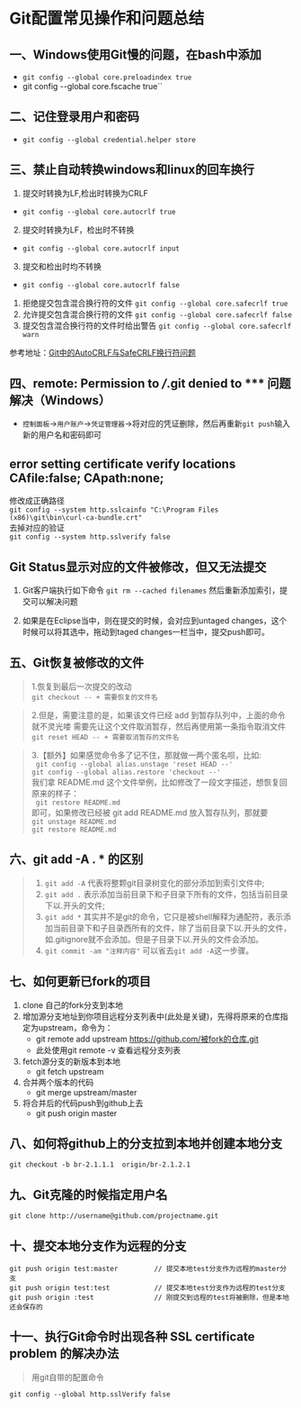 # Git配置常见操作和问题总结
## 一、Windows使用Git慢的问题，在bash中添加
* `git config --global core.preloadindex true`
* git config --global core.fscache true``
## 二、记住登录用户和密码
* `git config --global credential.helper store`
## 三、禁止自动转换windows和linux的回车换行
1. 提交时转换为LF,检出时转换为CRLF
* `git config --global core.autocrlf true`
2. 提交时转换为LF，检出时不转换
* `git config --global core.autocrlf input`
3. 提交和检出时均不转换
* `git config --global core.autocrlf false`

1. 拒绝提交包含混合换行符的文件
`git config --global core.safecrlf true`   
2. 允许提交包含混合换行符的文件
`git config --global core.safecrlf false`   
3. 提交包含混合换行符的文件时给出警告
`git config --global core.safecrlf warn`

参考地址：[Git中的AutoCRLF与SafeCRLF换行符问题](http://www.cnblogs.com/flying_bat/p/3324769.html)

## 四、remote: Permission to ***/***.git denied to *** 问题解决（Windows）
* `控制面板`→`用户账户`→`凭证管理器`→将对应的凭证删除，然后再重新`git push`输入新的用户名和密码即可
## error setting certificate verify locations CAfile:false; CApath:none;
修改成正确路径  
`git config --system http.sslcainfo "C:\Program Files (x86)\git\bin\curl-ca-bundle.crt"`   
去掉对应的验证  
`git config --system http.sslverify false`
## Git Status显示对应的文件被修改，但又无法提交
1. Git客户端执行如下命令
`git rm --cached filenames`
然后重新添加索引，提交可以解决问题

1. 如果是在Eclipse当中，则在提交的时候，会对应到untaged changes，这个时候可以将其选中，拖动到taged changes一栏当中，提交push即可。

## 五、Git恢复被修改的文件
>1.恢复到最后一次提交的改动  
`git checkout -- + 需要恢复的文件名`  

>2.但是，需要注意的是，如果该文件已经 add 到暂存队列中，上面的命令就不灵光喽
需要先让这个文件取消暂存，然后再使用第一条指令取消文件
`git reset HEAD -- + 需要取消暂存的文件名`  

>3.【额外】如果感觉命令多了记不住，那就做一两个匿名呗，比如:  
` git config --global alias.unstage 'reset HEAD --'`  
`git config --global alias.restore 'checkout --'`  
我们拿 README.md 这个文件举例，比如修改了一段文字描述，想恢复回原来的样子：  
` git restore README.md`  
即可，如果修改已经被 git add README.md 放入暂存队列，那就要  
`git unstage README.md`  
`git restore README.md`  

## 六、git add -A . * 的区别
>1. `git add -A` 代表将整颗git目录树变化的部分添加到索引文件中;  
>2. `git add .` 表示添加当前目录下和子目录下所有的文件，包括当前目录下以.开头的文件;
>3. `git add *` 其实并不是git的命令，它只是被shell解释为通配符，表示添加当前目录下和子目录西所有的文件，除了当前目录下以.开头的文件，如.gitignore就不会添加。但是子目录下以.开头的文件会添加。
>4. `git commit -am "注释内容"` 可以省去`git add -A`这一步骤。

## 七、如何更新已fork的项目
1. clone 自己的fork分支到本地
1. 增加源分支地址到你项目远程分支列表中(此处是关键)，先得将原来的仓库指定为upstream，命令为：
   *  git remote add upstream https://github.com/被fork的仓库.git
   *  此处使用git remote -v 查看远程分支列表
1. fetch源分支的新版本到本地
   * git fetch upstream
1. 合并两个版本的代码
   * git merge upstream/master
1. 将合并后的代码push到github上去
   * git push origin master

## 八、如何将github上的分支拉到本地并创建本地分支
```
git checkout -b br-2.1.1.1  origin/br-2.1.2.1
```
## 九、Git克隆的时候指定用户名
```
git clone http://username@github.com/projectname.git
```
## 十、提交本地分支作为远程的分支
```
git push origin test:master         // 提交本地test分支作为远程的master分支
git push origin test:test           // 提交本地test分支作为远程的test分支
git push origin :test               // 刚提交到远程的test将被删除，但是本地还会保存的
```

## 十一、执行Git命令时出现各种 SSL certificate problem 的解决办法
> 用git自带的配置命令
```
git config --global http.sslVerify false
```
